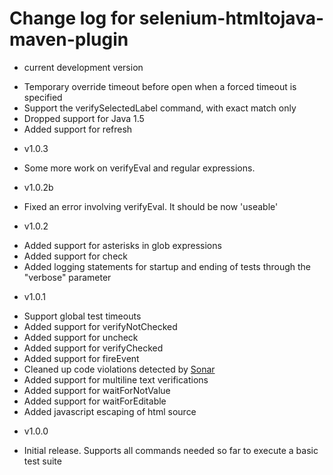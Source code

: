 # Change log for selenium-htmltojava-maven-plugin #

* current development version
 - Temporary override timeout before open when a forced timeout is specified
 - Support the verifySelectedLabel command, with exact match only
 - Dropped support for Java 1.5
 - Added support for refresh
* v1.0.3
 - Some more work on verifyEval and regular expressions.
* v1.0.2b
 - Fixed an error involving verifyEval. It should be now 'useable'
* v1.0.2
 - Added support for asterisks in glob expressions
 - Added support for check
 - Added logging statements for startup and ending of tests through the "verbose" parameter
* v1.0.1
 - Support global test timeouts
 - Added support for verifyNotChecked
 - Added support for uncheck
 - Added support for verifyChecked
 - Added support for fireEvent
 - Cleaned up code violations detected by [Sonar](http://www.sonarsource.org/)
 - Added support for multiline text verifications
 - Added support for waitForNotValue
 - Added support for waitForEditable
 - Added javascript escaping of html source
* v1.0.0
 - Initial release. Supports all commands needed so far to execute a basic test suite

